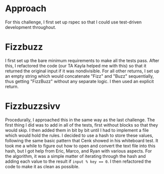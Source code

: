 # Approach

For this challenge, I first set up rspec so that I could use test-driven
development throughout.

# Fizzbuzz

I first set up the bare minimum requirements to make all the tests pass.
After this, I refactored the code (our TA Kayla helped me with this) so that
it returned the original input if it was nondivisible.
For all other returns, I set up an empty string which would concatenate "Fizz"
and "Buzz" sequentially, thus getting "FizzBuzz" without any separate logic.
I then used an explicit return.

# Fizzbuzzsivv

Procedurally, I approached this in the same way as the last challenge. The
first thing I did was to add in all of the tests, first without blocks so that
they would skip. I then added them in bit by bit until I had to implement a
file which would hold the rules. I decided to use a hash to store these values,
following the same basic pattern that Cenk showed in his whiteboard test.
It took me a while to figure out how to open and convert the text file into this
hash, but I got help from Eric, Marco, and Ryan with various aspects. For the
algorithm, it was a simple matter of iterating through the hash and adding each
value to the result if ```input % key == 0```. I then refactored the code to
make it as clean as possible.
